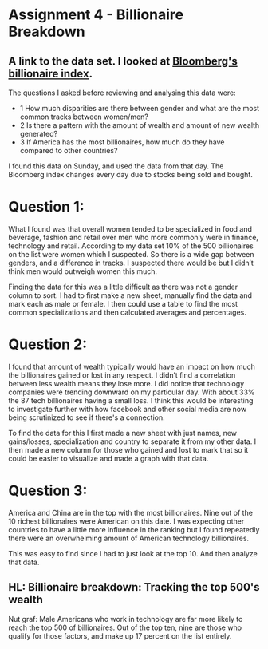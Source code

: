 # Assignment 4 - Billionaire Breakdown
## A link to the data set. I looked at [Bloomberg's billionaire index](https://www.bloomberg.com/billionaires/).
The questions I asked before reviewing and analysing this data were:
* 1 How much disparities are there between gender and what are the most common tracks between women/men?
* 2 Is there a pattern with the amount of wealth and amount of new wealth generated?
* 3 If America has the most billionaires, how much do they have compared to other countries?

I found this data on Sunday, and used the data from that day. The Bloomberg index changes every day due to stocks being sold and bought. 

# Question 1:

What I found was that overall women tended to be specialized in food and beverage, fashion and retail over men who more commonly were in finance, technology and retail. According to my data set 10% of the 500 billionaires on the list were women which I suspected. 
So there is a wide gap between genders, and a difference in tracks. I suspected there would be but I didn’t think men would outweigh women this much. 

Finding the data for this was a little difficult as there was not a gender column to sort. I had to first make a new sheet, manually find the data and mark each as male or female. I then could use a table to find the most common specializations and then calculated averages and percentages. 

# Question 2:
I found that amount of wealth typically would have an impact on how much the billionaires gained or lost in any respect. I didn’t find a correlation between less wealth means they lose more. I did notice that technology companies were trending downward on my particular day. With about 33% the 87 tech billionaires having a small loss. I think this would be interesting to investigate further with how facebook and other social media are now being scrutinized to see if there's a connection. 

To find the data for this I first made a new sheet with just names, new gains/losses, specialization and country to separate it from my other data. I then made a new column for those who gained and lost to mark that so it could be easier to visualize and made a graph with that data. 

# Question 3:

America and China are in the top with the most billionaires. Nine out of the 10 richest billionaires were American on this date. I was expecting other countries to have a little more influence in the ranking but I found repeatedly there were an overwhelming amount of American technology billionaires. 

This was easy to find since I had to just look at the top 10. And then analyze that data. 


## HL: Billionaire breakdown: Tracking the top 500's wealth

Nut graf: Male Americans who work in technology are far more likely to reach the top 500 of billionaires. Out of the top ten, nine are those who qualify for those factors, and make up 17 percent on the list entirely. 
